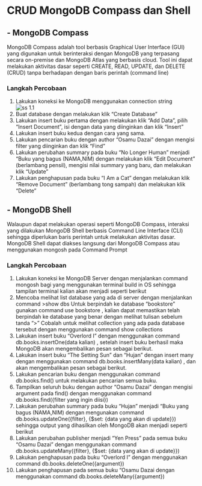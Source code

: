 # CRUD MongoDB Compass dan Shell

## - MongoDB Compass
MongoDB Compass adalah tool berbasis Graphical User Interface (GUI) yang digunakan untuk berinteraksi dengan MongoDB yang terpasang secara on-premise dan MongoDB Atlas yang berbasis cloud. Tool ini dapat melakukan aktivitas dasar seperti CREATE, READ, UPDATE, dan DELETE (CRUD) tanpa berhadapan dengan baris perintah (command line)

### Langkah Percobaan
1. Lakukan koneksi ke MongoDB menggunakan connection string <br>
![ss 1.1](../Screenshots/Laprak1/1.1.png)
2. Buat database dengan melakukan klik “Create Database”
3. Lakukan insert buku pertama dengan melakukan klik “Add Data”, pilih “Insert Document”, isi dengan data yang diinginkan dan klik “Insert”
4. Lakukan insert buku kedua dengan cara yang sama.
5. Lakukan pencarian buku dengan author “Osamu Dazai” dengan mengisi filter yang diinginkan dan klik “Find”
6. Lakukan perubahan summary pada buku “No Longer Human” menjadi “Buku yang bagus (NAMA,NIM) dengan melakukan klik “Edit Document” (berlambang pensil), mengisi nilai summary yang baru, dan melakukan klik “Update”
7. Lakukan penghapusan pada buku “I Am a Cat” dengan melakukan klik “Remove Document” (berlambang tong sampah) dan melakukan klik “Delete”

## - MongoDB Shell
Walaupun dapat melakukan operasi seperti MongoDB Compass, interaksi yang dilakukan MongoDB Shell berbasis Command Line Interface (CLI) sehingga diperlukan baris perintah untuk melakukan aktivitas dasar. MongoDB Shell dapat diakses langsung dari MongoDB Compass atau menggunakan mongosh pada Command Prompt

### Langkah Percobaan
1. Lakukan koneksi ke MongoDB Server dengan menjalankan command mongosh bagi yang menggunakan terminal build in OS sehingga tampilan terminal kalian akan menjadi seperti berikut
2. Mencoba melihat list database yang ada di server dengan menjalankan command >show dbs
Untuk berpindah ke database “bookstore” gunakan command use bookstore , kalian dapat memastikan telah berpindah ke database yang benar dengan melihat tulisan sebelum tanda “>”
Cobalah untuk melihat collection yang ada pada database tersebut dengan menggunakan command show collections
3. Lakukan insert buku “Overlord I” dengan menggunakan command db.books.insertOne(data kalian) , setelah insert buku berhasil maka MongoDB akan mengembalikan pesan sebagai berikut.
4. Lakukan insert buku “The Setting Sun” dan “Hujan” dengan insert many dengan menggunakan command db.books.insertMany(data kalian) , dan akan mengembalikan pesan sebagai berikut.
5. Lakukan pencarian buku dengan menggunakan command db.books.find() untuk melakukan pencarian semua buku.
6. Tampilkan seluruh buku dengan author “Osamu Dazai” dengan mengisi argument pada find() dengan menggunakan command db.books.find({filter yang ingin diisi})
7. Lakukan perubahan summary pada buku “Hujan” menjadi “Buku yang bagus (NAMA,NIM) dengan mengunakan command db.books.updateOne({filter}, {$set: {data yang akan di update}}) sehingga output yang dihasilkan oleh MongoDB akan menjadi seperti berikut
8. Lakukan perubahan publisher menjadi “Yen Press” pada semua buku “Osamu Dazai” dengan menggunakan command db.books.updateMany({filter}, {$set: {data yang akan di update}})
9. Lakukan penghapusan pada buku “Overlord I” dengan menggunakan command db.books.deleteOne({argument})
10. Lakukan penghapusan pada semua buku “Osamu Dazai dengan menggunakan command db.books.deleteMany({argument})